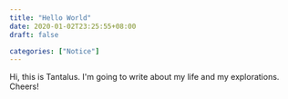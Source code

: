 ```yaml
---
title: "Hello World"
date: 2020-01-02T23:25:55+08:00
draft: false

categories: ["Notice"]
---
```


Hi, this is Tantalus.
I'm going to write about my life and my explorations.
Cheers!